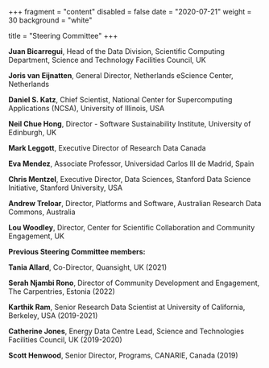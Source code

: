 +++
fragment = "content"
disabled = false
date = "2020-07-21"
weight = 30
background = "white"

title = "Steering Committee"
+++

**Juan Bicarregui**, Head of the Data Division, Scientific Computing Department, Science and Technology Facilities Council, UK

**Joris van Eijnatten**, General Director, Netherlands eScience Center, Netherlands

**Daniel S. Katz**, Chief Scientist, National Center for Supercomputing Applications (NCSA), University of Illinois, USA

**Neil Chue Hong**, Director - Software Sustainability Institute, University of Edinburgh, UK

**Mark Leggott**, Executive Director of Research Data Canada 

**Eva Mendez**, Associate Professor, Universidad Carlos III de Madrid, Spain

**Chris Mentzel**, Executive Director, Data Sciences, Stanford Data Science Initiative, Stanford University, USA

**Andrew Treloar**, Director,  Platforms and Software, Australian Research Data Commons, Australia

**Lou Woodley**, Director, Center for Scientific Collaboration and Community Engagement, UK 

**Previous Steering Committee members:**

**Tania Allard**, Co-Director, Quansight, UK (2021)

**Serah Njambi Rono**, Director of Community Development and Engagement, The Carpentries, Estonia (2022)

**Karthik Ram**, Senior Research Data Scientist at University of California, Berkeley, USA (2019-2021)

**Catherine Jones**, Energy Data Centre Lead, Science and Technologies Facilities Council, UK (2019-2020)

**Scott Henwood**, Senior Director, Programs, CANARIE, Canada (2019)





